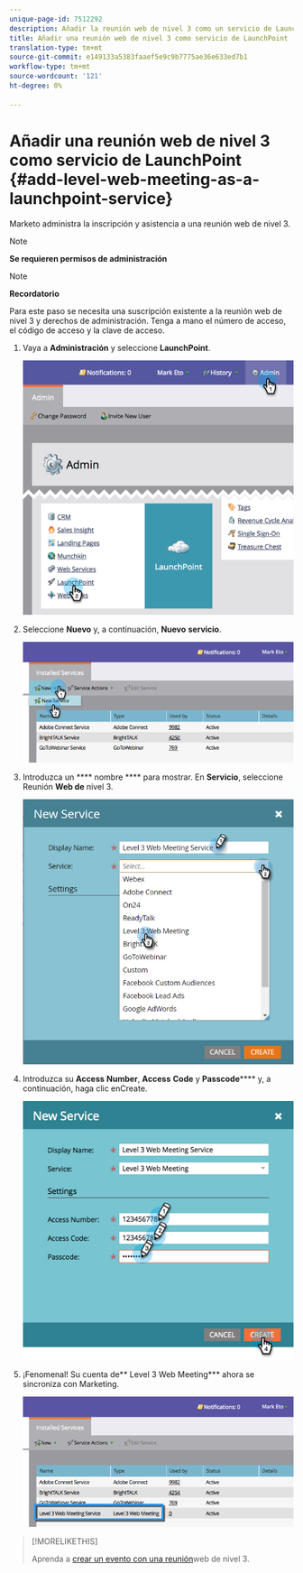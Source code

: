 ```yaml
---
unique-page-id: 7512292
description: Añadir la reunión web de nivel 3 como un servicio de LaunchPoint - Documentos de marketing - Documentación del producto
title: Añadir una reunión web de nivel 3 como servicio de LaunchPoint
translation-type: tm+mt
source-git-commit: e149133a5383faaef5e9c9b7775ae36e633ed7b1
workflow-type: tm+mt
source-wordcount: '121'
ht-degree: 0%

---
```



# Añadir una reunión web de nivel 3 como servicio de LaunchPoint {#add-level-web-meeting-as-a-launchpoint-service}

Marketo administra la inscripción y asistencia a una reunión web de nivel 3.

>[!NOTE]
>
>**Se requieren permisos de administración**

>[!NOTE]
>
>**Recordatorio**
>
>Para este paso se necesita una suscripción existente a la reunión web de nivel 3 y derechos de administración. Tenga a mano el número de acceso, el código de acceso y la clave de acceso.

1. Vaya a **Administración** y seleccione **LaunchPoint**.

   ![](assets/image2015-4-23-10-3a5-3a12.png)

1. Seleccione **Nuevo** y, a continuación, **Nuevo** **servicio**.

   ![](assets/level-3-web-meeting-new-service.png)

1. Introduzca un **** nombre **** para mostrar. En **Servicio**, seleccione Reunión **Web de** nivel 3.

   ![](assets/new-service-level-3.png)

1. Introduzca su **Access** **Number**, **Access** **Code** y **Passcode****** y, a continuación, haga clic enCreate.

   ![](assets/image2015-4-23-10-3a10-3a26.png)

1. ¡Fenomenal! Su cuenta de** Level 3 Web Meeting*** ahora se sincroniza con Marketing.

   ![](assets/level-3-web-meeting.png)

>[!MORELIKETHIS]
>
>Aprenda a [crear un evento con una reunión](../../../product-docs/demand-generation/events/create-an-event/create-an-event-with-level-3-web-meeting.md)web de nivel 3.

